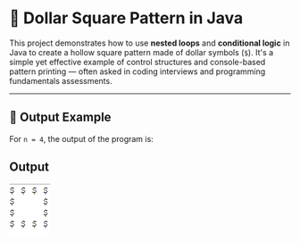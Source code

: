 # 💠 Dollar Square Pattern in Java

This project demonstrates how to use **nested loops** and **conditional logic** in Java to create a hollow square pattern made of dollar symbols (`$`). It's a simple yet effective example of control structures and console-based pattern printing — often asked in coding interviews and programming fundamentals assessments.

---

## 🧩 Output Example

For `n = 4`, the output of the program is:

## Output

![alt text](image.png)
